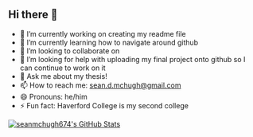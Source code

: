 ## Hi there 👋

- 🔭 I’m currently working on creating my readme file
- 🌱 I’m currently learning how to navigate around github
- 👯 I’m looking to collaborate on 
- 🤔 I’m looking for help with uploading my final project onto github so I can continue to work on it
- 💬 Ask me about my thesis!
- 📫 How to reach me: sean.d.mchugh@gmail.com
- 😄 Pronouns: he/him
- ⚡ Fun fact: Haverford College is my second college

<a href="https://awesome-github-stats.azurewebsites.net/index.html??cardType=github&theme=bear&preferLogin=true">    <img  alt="seanmchugh674's GitHub Stats" src="https://awesome-github-stats.azurewebsites.net/user-stats/seanmchugh674?cardType=github&theme=bear&preferLogin=true" />  </a>
